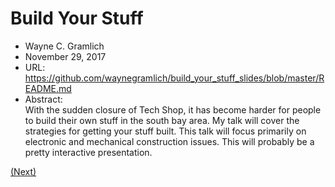 # Build Your Stuff

* Wayne C. Gramlich
* November 29, 2017
* URL: https://github.com/waynegramlich/build_your_stuff_slides/blob/master/README.md
* Abstract: <Br>
  With the sudden closure of Tech Shop, it has become harder for people to build their
  own stuff in the south bay area.  My talk will cover the strategies for getting your
  stuff built.  This talk will focus primarily on electronic and mechanical construction
  issues.  This will probably be a pretty interactive presentation. 

[(Next)](tech_shop/README.md)
